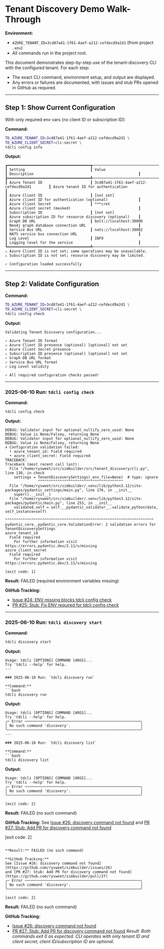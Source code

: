# Tenant Discovery Demo Walk-Through

**Environment:**

- `AZURE_TENANT_ID=3cd87a41-1f61-4aef-a212-cefdecd9a2d1` (from project `.env`)
- All commands run in the project root.

This document demonstrates step-by-step use of the tenant-discovery CLI with the configured tenant.
For each step:

- The exact CLI command, environment setup, and output are displayed.
- Any errors or failures are documented, with issues and stub PRs opened in GitHub as required.

______________________________________________________________________

## Step 1: Show Current Configuration

With only required env vars (no client ID or subscription ID):

**Command:**

```bash
TD_AZURE_TENANT_ID=3cd87a41-1f61-4aef-a212-cefdecd9a2d1 \
TD_AZURE_CLIENT_SECRET=cli-secret \
tdcli config info
```

**Output:**

```text
┏━━━━━━━━━━━━━━━━━━━━━━━━━━━━━━━━━━━━━━┳─────────────────────────────────────────────┳────────────────────────────────────────────────────────────┓
┃ Setting                              ┃ Value                                       ┃ Description                                                ┃
┣━━━━━━━━━━━━━━━━━━━━━━━━━━━━━━━━━━━━━━┻─────────────────────────────────────────────┻────────────────────────────────────────────────────────────┫
┃ Azure Tenant ID                      ┃ 3cd87a41-1f61-4aef-a212-cefdecd9a2d1        ┃ Azure tenant ID for authentication                         ┃
┃ Azure Client ID                      ┃ [not set]                                   ┃ Azure client ID for authentication (optional)              ┃
┃ Azure Client Secret                  ┃ ***cret                                      ┃ Azure client secret (masked)                               ┃
┃ Subscription ID                      ┃ [not set]                                   ┃ Azure subscription ID for resource discovery (optional)    ┃
┃ Graph DB URL                         ┃ bolt://localhost:30000                      ┃ Neo4j graph database connection URL                        ┃
┃ Service Bus URL                      ┃ nats://localhost:30002                      ┃ NATS service bus connection URL                            ┃
┃ Log Level                            ┃ INFO                                        ┃ Logging level for the service                              ┃
┗━━━━━━━━━━━━━━━━━━━━━━━━━━━━━━━━━━━━━━┻─────────────────────────────────────────────┻────────────────────────────────────────────────────────────┛
⚠ Azure Client ID is not set; some operations may be unavailable.
⚠ Subscription ID is not set; resource discovery may be limited.

✓ Configuration loaded successfully
```

______________________________________________________________________

## Step 2: Validate Configuration

**Command:**

```bash
TD_AZURE_TENANT_ID=3cd87a41-1f61-4aef-a212-cefdecd9a2d1 \
TD_AZURE_CLIENT_SECRET=cli-secret \
tdcli config check
```

**Output:**

```text
Validating Tenant Discovery configuration...

✓ Azure Tenant ID format
⚠ Azure Client ID presence (optional) [optional] not set
✓ Azure Client Secret presence
⚠ Subscription ID presence (optional) [optional] not set
✓ Graph DB URL format
✓ Service Bus URL format
✓ Log Level validity

✓ All required configuration checks passed!
```

______________________________________________________________________

### 2025-06-10 Run: `tdcli config check`

**Command:**

```bash
tdcli config check
```

**Output:**

```text
DEBUG: Validator input for optional_nullify_zero_uuid: None
DEBUG: Value is None/Falsey, returning None
DEBUG: Validator input for optional_nullify_zero_uuid: None
DEBUG: Value is None/Falsey, returning None
✗ Configuration validation failed:
  • azure_tenant_id: Field required
  • azure_client_secret: Field required
TRACEBACK:
Traceback (most recent call last):
  File "/home/rysweet/src/simbuilder/src/tenant_discovery/cli.py", line 130, in check
    settings = TenantDiscoverySettings(_env_file=None)  # type: ignore
               ^^^^^^^^^^^^^^^^^^^^^^^^^^^^^^^^^^^^^^^
  File "/home/rysweet/src/simbuilder/.venv/lib/python3.12/site-packages/pydantic_settings/main.py", line 176, in __init__
    super().__init__(
  File "/home/rysweet/src/simbuilder/.venv/lib/python3.12/site-packages/pydantic/main.py", line 253, in __init__
    validated_self = self.__pydantic_validator__.validate_python(data, self_instance=self)
                     ^^^^^^^^^^^^^^^^^^^^^^^^^^^^^^^^^^^^^^^^^^^^^^^^^^^^^^^^^^^^^^^^^^^^
pydantic_core._pydantic_core.ValidationError: 2 validation errors for TenantDiscoverySettings
azure_tenant_id
  Field required
    For further information visit https://errors.pydantic.dev/2.11/v/missing
azure_client_secret
  Field required
    For further information visit https://errors.pydantic.dev/2.11/v/missing

[exit code: 1]
```

**Result:** FAILED (required environment variables missing)

**GitHub Tracking:**

- [Issue #24: ENV missing blocks tdcli config check](https://github.com/rysweet/simbuilder/issues/24)
- [PR #25: Stub: Fix ENV required for tdcli config check](https://github.com/rysweet/simbuilder/pull/25)

______________________________________________________________________

### 2025-06-10 Run: `tdcli discovery start`

**Command:**

```bash
tdcli discovery start
```

**Output:**

````text
Usage: tdcli [OPTIONS] COMMAND [ARGS]...
Try 'tdcli --help' for help.
---

### 2025-06-10 Run: `tdcli discovery run`

**Command:**
```bash
tdcli discovery run
````

**Output:**

````text
Usage: tdcli [OPTIONS] COMMAND [ARGS]...
Try 'tdcli --help' for help.
╭─ Error ─────────────────────────────────────────────────────╮
│ No such command 'discovery'.                                │
╰─────────────────────────────────────────────────────────────╯
---

### 2025-06-10 Run: `tdcli discovery list`

**Command:**
```bash
tdcli discovery list
````

**Output:**

```text
Usage: tdcli [OPTIONS] COMMAND [ARGS]...
Try 'tdcli --help' for help.
╭─ Error ─────────────────────────────────────────────────────╮
│ No such command 'discovery'.                                │
╰─────────────────────────────────────────────────────────────╯

[exit code: 2]
```

**Result:** FAILED (no such command)

**GitHub Tracking:** See
[Issue #26: discovery command not found](https://github.com/rysweet/simbuilder/issues/26) and
[PR #27: Stub: Add PR for discovery command not found](https://github.com/rysweet/simbuilder/pull/27)

\[exit code: 2\]

```

**Result:** FAILED (no such command)

**GitHub Tracking:**
See [Issue #26: discovery command not found](https://github.com/rysweet/simbuilder/issues/26)
and [PR #27: Stub: Add PR for discovery command not found](https://github.com/rysweet/simbuilder/pull/27)
╭─ Error ─────────────────────────────────────────────────────╮
│ No such command 'discovery'.                                │
╰─────────────────────────────────────────────────────────────╯

[exit code: 2]
```

**Result:** FAILED (no such command)

**GitHub Tracking:**

- [Issue #26: discovery command not found](https://github.com/rysweet/simbuilder/issues/26)
- [PR #27: Stub: Add PR for discovery command not found](https://github.com/rysweet/simbuilder/pull/27)
  _Result: Both commands exit 0 as expected. CLI operates with only tenant ID and client secret;
  client ID/subscription ID are optional._
